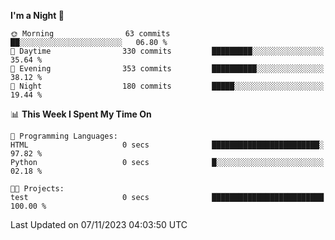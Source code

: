 <!--START_SECTION:waka-->
**I'm a Night 🦉** 

```text
🌞 Morning                63 commits          ██░░░░░░░░░░░░░░░░░░░░░░░   06.80 % 
🌆 Daytime                330 commits         █████████░░░░░░░░░░░░░░░░   35.64 % 
🌃 Evening                353 commits         ██████████░░░░░░░░░░░░░░░   38.12 % 
🌙 Night                  180 commits         █████░░░░░░░░░░░░░░░░░░░░   19.44 % 
```


📊 **This Week I Spent My Time On** 

```text
💬 Programming Languages: 
HTML                     0 secs              ████████████████████████░   97.82 % 
Python                   0 secs              █░░░░░░░░░░░░░░░░░░░░░░░░   02.18 % 

🐱‍💻 Projects: 
test                     0 secs              █████████████████████████   100.00 % 
```


 Last Updated on 07/11/2023 04:03:50 UTC
<!--END_SECTION:waka-->
